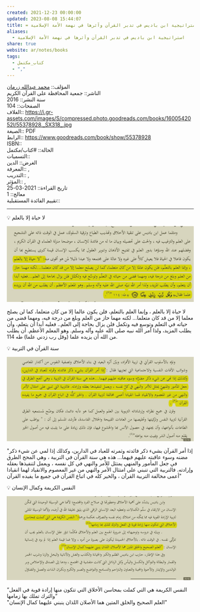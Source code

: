 ```yaml
---  
created: 2021-12-23 00:00:00  
updated: 2023-08-08 15:44:07  
title: = استراتيجية ابن باديس في تدبر القرآن وآثرها في نهضة الأمة الإسلامية  
aliases:  
  - استراتيجية ابن باديس في تدبر القرآن وآثرها في نهضة الأمة الإسلامية  
share: true  
website: ar/notes/books  
tags:  
  - كتاب_مكتمل  
  - ","  
---  
```

  
  
  
المؤلف:: [محمد عبدالله زرمان](%D9%85%D8%AD%D9%85%D8%AF%20%D8%B9%D8%A8%D8%AF%D8%A7%D9%84%D9%84%D9%87%20%D8%B2%D8%B1%D9%85%D8%A7%D9%86.md)    
الناشر:: جمعية المحافظة على القرآن الكريم    
سنة النشر:: 2016    
الصفحات:: 104    
الغلاف:: <https://i.gr-assets.com/images/S/compressed.photo.goodreads.com/books/1600542052l/55378928._SX318_.jpg>    
الصيغة:: PDF    
الرابط:: <https://www.goodreads.com/book/show/55378928>    
ISBN::    
الحالة:: #كتاب/مكتمل    
التسميات::    
الغرض:: الدين    
المعرفة:: ,    
التدريب:: ,    
المؤثر:: ,    
تاريخ القراءة:: 2021-03-25    
معالج:: 1  
تقييم الفائدة المستقبلية::  
  
---  
  
<aside>  
💡 لا حياة إلا بالعلم  
  
</aside>  
  
![= استراتيجية ابن باديس في تدبر القرآن وآثرها في نهضة الأمة الإسلامية/Untitled.png](../../../Untitled.png)  
  
لا حياة إلا بالعلم ، وإنما العلم بالتعلم، فلن يكون عالما إلا من كان متعلما، كما لن يصلح معلما إلا من قد كان متعلما… لكنه مهما حاز من العلم وبلغ من درجة فيه، ومهما قضى من حياته في التعلم وتوسع فيه وتكمل فلن يزال بحاجة إلى العلم.. فعليه أبدا أن يتعلم، وأن يطلب المزيد، ولذا أمر الله نبيه صلى الله عليه وآله وسلم. وهو المعلم الأعظم. أن يطلب من الله أن يزيده علما (وقل رب زدني علما) طه 114.  
  
<aside>  
💡 سنة القرآن في التربية  
  
</aside>  
  
![= استراتيجية ابن باديس في تدبر القرآن وآثرها في نهضة الأمة الإسلامية/Untitled 1.png](../../../Untitled%201.png)  
  
"إذا أمر القرآن بشيء ذكر فائدته وثمرته للعباد في الدارين، وكذلك إذا لمي عن شيء ذكر مضنه وسوء عاقبته عليهم فيهما… هذه هي سنة القرآن في التربية ، وهي المحح الطرق في جعل المأمور والمنهي يمتثل للأمر والنهي في كل نفسه ، ويعمل لتنفيذها بعقله وإرادته. فالتربية التي تنبني على امتثال الأمر والنهي من غير المعصوم والانقياد لهما انقيادا أعمى مخالفة التربية القرآن ، والخير كله في اتباع القرآن في جميع ما يفيده القرآن"  
  
<aside>  
💡 النفس الكريمة وكمال الإنسان  
  
</aside>  
  
![= استراتيجية ابن باديس في تدبر القرآن وآثرها في نهضة الأمة الإسلامية/Untitled 2.png](../../../Untitled%202.png)  
  
“النفس الكريمة هي التي كملت بمحاسن الأخلاق التي تتكون منها إرادة قوية في الفعل والترك تملك بها زمامها“    
"العلم الصحيح والخلق المتين هما الأصلان اللذان ينبني عليهما كمال الإنسان"  
